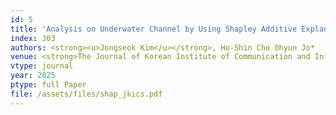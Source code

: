 ```yaml
---
id: 5
title: 'Analysis on Underwater Channel by Using Shapley Additive Explanations'
index: J03
authors: <strong><u>Jongseok Kim</u></strong>, Ho-Shin Cho Ohyun Jo*
venue: <strong>The Journal of Korean Institute of Communication and Information Sciences 2025 (SCOPUS)</strong>
vtype: journal
year: 2025
ptype: full Paper
file: /assets/files/shap_jkics.pdf
---
```


